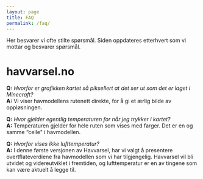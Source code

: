```yaml
---
layout: page
title: FAQ
permalink: /faq/
---
```


Her besvarer vi ofte stilte spørsmål. Siden oppdateres etterhvert som vi mottar og besvarer spørsmål.

# havvarsel.no
**Q:** *Hvorfor er grafikken kartet så piksellert at det ser ut som det er laget i Minecraft?*  
**A:** Vi viser havmodellens rutenett direkte, for å gi et ærlig bilde av oppløsningen.

**Q:** *Hvor gjelder egentlig temperaturen for når jeg trykker i kartet?*  
**A:** Temperaturen gjelder for hele ruten som vises med farger. Det er en og samme “celle" i havmodellen.

**Q:** *Hvorfor vises ikke lufttemperatur?*  
**A:** I denne første versjonen av Havvarsel, har vi valgt å presentere overtflateverdiene fra havmodellen som vi har tilgjengelig. Havvarsel vil bli utvidet og videreutviklet i fremtiden, og lufttemperatur er en av tingene som kan være aktuelt å legge til.
